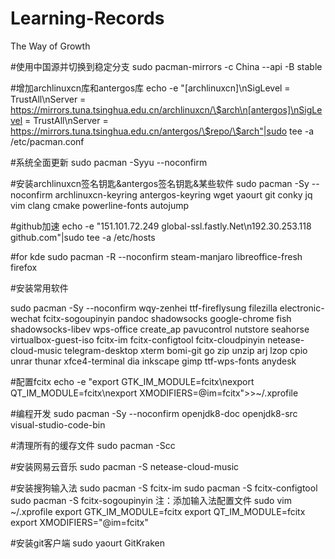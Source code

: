 # Learning-Records
The Way of Growth

#使用中国源并切换到稳定分支
sudo pacman-mirrors -c China --api -B stable

#增加archlinuxcn库和antergos库
echo -e "[archlinuxcn]\nSigLevel = TrustAll\nServer = https://mirrors.tuna.tsinghua.edu.cn/archlinuxcn/\$arch\n[antergos]\nSigLevel = TrustAll\nServer = https://mirrors.tuna.tsinghua.edu.cn/antergos/\$repo/\$arch"|sudo tee -a /etc/pacman.conf

#系统全面更新
sudo pacman -Syyu --noconfirm

#安装archlinuxcn签名钥匙&antergos签名钥匙&某些软件
sudo pacman -Sy --noconfirm archlinuxcn-keyring antergos-keyring wget yaourt git conky jq vim clang cmake powerline-fonts autojump


#github加速
echo -e "151.101.72.249 global-ssl.fastly.Net\n192.30.253.118 github.com"|sudo tee -a /etc/hosts

#for kde
sudo pacman -R --noconfirm steam-manjaro libreoffice-fresh firefox

#安装常用软件

sudo pacman -Sy --noconfirm wqy-zenhei ttf-fireflysung filezilla electronic-wechat fcitx-sogoupinyin pandoc shadowsocks google-chrome fish shadowsocks-libev wps-office create_ap pavucontrol nutstore seahorse virtualbox-guest-iso fcitx-im fcitx-configtool fcitx-cloudpinyin netease-cloud-music telegram-desktop xterm bomi-git go zip unzip arj lzop cpio unrar thunar xfce4-terminal dia inkscape gimp ttf-wps-fonts anydesk


#配置fcitx
echo -e "export GTK_IM_MODULE=fcitx\nexport QT_IM_MODULE=fcitx\nexport XMODIFIERS=@im=fcitx">>~/.xprofile

#编程开发
sudo pacman -Sy --noconfirm openjdk8-doc openjdk8-src visual-studio-code-bin

#清理所有的缓存文件
sudo pacman -Scc 

#安装网易云音乐
sudo pacman -S netease-cloud-music

#安装搜狗输入法
sudo pacman -S fcitx-im
sudo pacman -S fcitx-configtool
sudo pacman -S fcitx-sogoupinyin
注：添加输入法配置文件 sudo vim ~/.xprofile
export GTK_IM_MODULE=fcitx
export QT_IM_MODULE=fcitx
export XMODIFIERS="@im=fcitx"

#安装git客户端
sudo yaourt GitKraken
